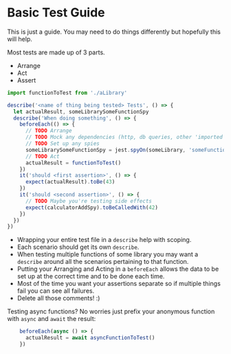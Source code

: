 # Basic Test Guide

This is just a guide. You may need to do things differently but hopefully this will help.

Most tests are made up of 3 parts. 
* Arrange
* Act
* Assert

```javascript
import functionToTest from './aLibrary'

describe('<name of thing being tested> Tests', () => {
  let actualResult, someLibrarySomeFunctionSpy
  describe('When doing something', () => {
    beforeEach(() => {
      // TODO Arrange      
      // TODO Mock any dependencies (http, db queries, other 'imported' libraries)
      // TODO Set up any spies
      someLibrarySomeFunctionSpy = jest.spyOn(someLibrary, 'someFunction')
      // TODO Act
      actualResult = functionToTest()
    })
    it('should <first assertion>', () => {
      expect(actualResult).toBe(43)
    })
    it('should <second assertion>', () => {
      // TODO Maybe you're testing side effects
      expect(calculatorAddSpy).toBeCalledWith(42)
    })
  })
})
```
* Wrapping your entire test file in a `describe` help with scoping.
* Each scenario should get its own `describe`.
* When testing multiple functions of some library you may want a `describe` around all the scenarios pertaining to that function.
* Putting your Arranging and Acting in a `beforeEach` allows the data to be set up at the correct time and to be done each time.  
* Most of the time you want your assertions separate so if multiple things fail you can see all failures.  
* Delete all those comments! :)

Testing async functions? No worries just prefix your anonymous function with `async` and `await` the result:
```javascript
    beforeEach(async () => {
      actualResult = await asyncFunctionToTest()
    })
```